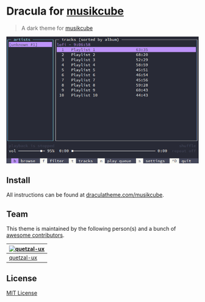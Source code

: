 # Dracula for [musikcube](https://github.com/clangen/musikcube)

>A dark theme for [musikcube](https://github.com/clangen/musikcube)

![Screenshot](./screenshot.png)

## Install

All instructions can be found at [draculatheme.com/musikcube](https://draculatheme.com/musikcube).

## Team

This theme is maintained by the following person(s) and a bunch of [awesome contributors](https://github.com/dracula/musikcube/graphs/contributors).

[![quetzal-ux](https://github.com/quetzal-ux.png?size=100)](https://github.com/quetzal-ux) |
--- |
[quetzal-ux](https://github.com/quetzal-ux) |

## License

[MIT License](./LICENSE)
